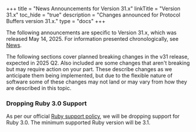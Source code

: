 +++
title = "News Announcements for Version 31.x"
linkTitle = "Version 31.x"
toc_hide = "true"
description = "Changes announced for Protocol Buffers version 31.x."
type = "docs"
+++

The following announcements are specific to Version 31.x, which was released May
14, 2025. For information presented chronologically, see
[News](/news).

The following sections cover planned breaking changes in the v31 release,
expected in 2025 Q2. Also included are some changes that aren't breaking but may
require action on your part. These describe changes as we anticipate them being
implemented, but due to the flexible nature of software some of these changes
may not land or may vary from how they are described in this topic.

### Dropping Ruby 3.0 Support

As per our official
[Ruby support policy](https://cloud.google.com/ruby/getting-started/supported-ruby-versions),
we will be dropping support for Ruby 3.0. The minimum supported Ruby version
will be 3.1.
